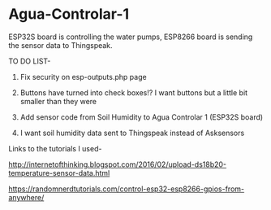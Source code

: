 # Agua-Controlar-1
ESP32S board is controlling the water pumps, ESP8266 board is sending the sensor data to Thingspeak. 

TO DO LIST-

1. Fix security on esp-outputs.php page

2. Buttons have turned into check boxes!? I want buttons but a little bit smaller than they were

3. Add sensor code from Soil Humidity to  Agua Controlar 1 (ESP32S board)

4. I want soil humidity data sent to Thingspeak instead of Asksensors


Links to the tutorials I used-

http://internetofthinking.blogspot.com/2016/02/upload-ds18b20-temperature-sensor-data.html

https://randomnerdtutorials.com/control-esp32-esp8266-gpios-from-anywhere/

